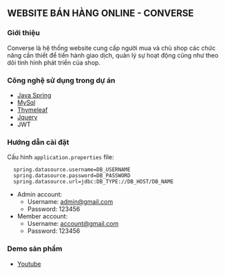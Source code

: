 ## WEBSITE BÁN HÀNG ONLINE - CONVERSE
### Giới thiệu
Converse là hệ thống website cung cấp người mua và chủ shop các chức năng cần thiết để tiến hành giao dịch, quản lý sự hoạt động cũng như theo dõi tình hình phát triển của shop. 

### Công nghệ sử dụng trong dự án
- [Java Spring](https://spring.io/)
- [MySql](https://www.mysql.com/)
- [Thymeleaf](https://www.thymeleaf.org/) 
- [Jquery](https://jquery.com/)
- JWT
### Hướng dẫn cài đặt
  Cấu hình ```application.properties``` file: 
  ```
    spring.datasource.username=DB_USERNAME
    spring.datasource.password=DB_PASSWORD
    spring.datasource.url=jdbc:DB_TYPE://DB_HOST/DB_NAME
  ```
 - Admin account:
    - Username: admin@gmail.com
    - Password: 123456
- Member account:
    - Username: account@gmail.com
    - Password: 123456
### Demo sản phẩm
  - [Youtube](https://youtu.be/_fL-YQgOeFQ)

